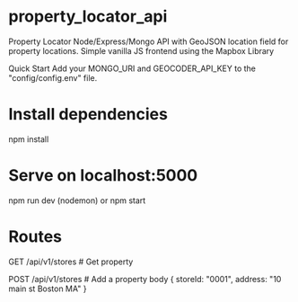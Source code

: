 # property_locator_api
Property Locator
Node/Express/Mongo API with GeoJSON location field for property locations. Simple vanilla JS frontend using the Mapbox Library

Quick Start
Add your MONGO_URI and GEOCODER_API_KEY to the "config/config.env" file.

# Install dependencies
npm install

# Serve on localhost:5000
npm run dev (nodemon)
or
npm start

# Routes
GET    /api/v1/stores # Get property

POST   /api/v1/stores # Add a property
body { storeId: "0001", address: "10 main st Boston MA" }
